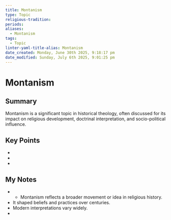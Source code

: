 ```yaml
---
title: Montanism
type: Topic
religious-tradition: 
periods: 
aliases:
  - Montanism
tags:
  - Topic
linter-yaml-title-alias: Montanism
date_created: Monday, June 30th 2025, 9:18:17 pm
date_modified: Sunday, July 6th 2025, 9:01:25 pm
---
```


# Montanism

## Summary
Montanism is a significant topic in historical theology, often discussed for its impact on religious development, doctrinal interpretation, and socio-political influence.

## Key Points
- 
- 
- 

## My Notes
- - Montanism reflects a broader movement or idea in religious history.
- It shaped beliefs and practices over centuries.
- Modern interpretations vary widely.
- 